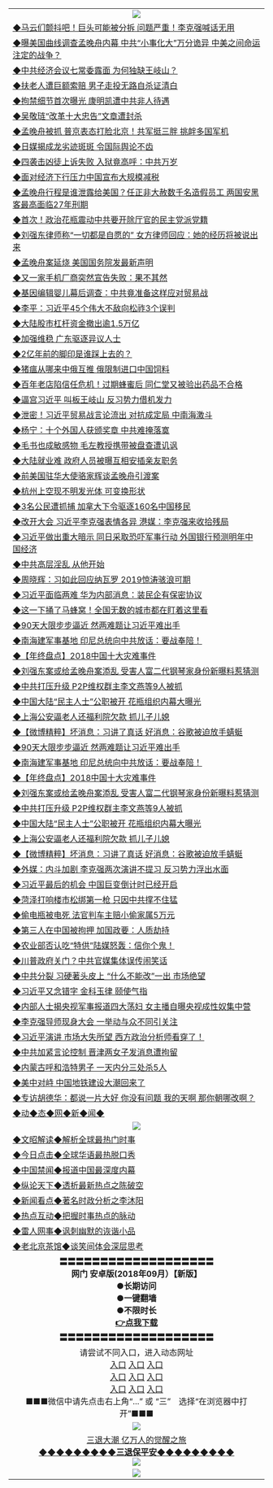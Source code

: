 <table>
  <tr>
    <td align=center><img src="https://github.com/gyhhx/image-upload/blob/master/yaowen.jpg" /></td>
  </tr>
    <tr>
<td align=left>
<a href="https://ctbtfdoocixoa.global.ssl.fastly.net/oo.aspx?name=c999210&key=ofejcfaxcltk&from=gy">◆马云们颤抖吧！巨头可能被分拆 问题严重！李克强喊话无用</a><br/>
</td>
   </tr>
 <tr>
<td align=left>
<a href="https://ctbtfdoocixoa.global.ssl.fastly.net/oo.aspx?name=c999208&key=ofejcfaxcltk&from=gy">◆曝美国曲线调查孟晚舟内幕 中共“小事化大”万分诡异 中美之间命运注定的战争？</a><br/></td>
  </tr>
  <tr>
<td align=left>
<a href="https://ctbtfdoocixoa.global.ssl.fastly.net/oo.aspx?name=c999270&key=ofejcfaxcltk&from=gy">◆中共经济会议七常委露面 为何独缺王岐山？</a><br/></td>
 </tr>
  <tr>
<td align=left>
<a href="http://ctbtfdoocixoa.global.ssl.fastly.net/oo.aspx?name=c999213&key=ofejcfaxcltk&from=gy">◆扶老人遭巨额索赔 男子走投无路自杀证清白</a><br/></td>
 </tr>
   <tr>
<td align=left>
<a href="http://ctbtfdoocixoa.global.ssl.fastly.net/oo.aspx?name=c999149&key=ofejcfaxcltk&from=gy">◆拘禁细节首次曝光 康明凯遭中共非人待遇</a><br/></td>
   </tr> 
  <tr>
<td align=left>
<a href="http://ctbtfdoocixoa.global.ssl.fastly.net/oo.aspx?name=c999273&key=ofejcfaxcltk&from=gy">◆吴敬琏“改革十大忠告”文章遭封杀</a><br/></td>
  </tr> 
 <tr>
<td align=left>
<a href="http://ctbtfdoocixoa.global.ssl.fastly.net/oo.aspx?name=c999200&key=ofejcfaxcltk&from=gy">◆孟晚舟被抓 普京表态打脸北京！共军挺三胖 挑衅多国军机</a><br/>
</td>
   </tr>
 <tr>
<td align=left>
<a href="http://ctbtfdoocixoa.global.ssl.fastly.net/oo.aspx?name=c999183&key=ofejcfaxcltk&from=gy">◆日媒揭成龙劣迹斑斑 令国际舆论不齿</a><br/>
</td>
   </tr>
 <tr>
<td align=left>
<a href="http://ctbtfdoocixoa.global.ssl.fastly.net/oo.aspx?name=c999198&key=ofejcfaxcltk&from=gy">◆四袭击凶徒上诉失败 入狱竟高呼：中共万岁</a><br/></td>
  </tr>
  <tr>
<td align=left>
<a href="http://ctbtfdoocixoa.global.ssl.fastly.net/oo.aspx?name=c999216&key=ofejcfaxcltk&from=gy">◆面对经济下行压力中国宣布大规模减税</a><br/></td>
 </tr>
   <tr>
<td align=left>
<a href="http://ctbtfdoocixoa.global.ssl.fastly.net/oo.aspx?name=c999203&key=ofejcfaxcltk&from=gy">◆孟晚舟行程是谁泄露给美国？任正非大赦数千名造假员工 两国安黑客最高面临27年刑期</a><br/>
</td>
   </tr>
 <tr>
<td align=left>
<a href="http://ctbtfdoocixoa.global.ssl.fastly.net/oo.aspx?name=c999177&key=ofejcfaxcltk&from=gy">◆首次！政治花瓶震动中共要开除厅官的民主党派党籍</a><br/></td>
  </tr>
  <tr>
<td align=left>
<a href="http://ctbtfdoocixoa.global.ssl.fastly.net/oo.aspx?name=c999310&key=ofejcfaxcltk&from=gy">◆刘强东律师称“一切都是自愿的” 女方律师回应：她的经历将被说出来</a><br/></td>
 </tr>
  <tr>
<td align=left>
<a href="http://ctbtfdoocixoa.global.ssl.fastly.net/oo.aspx?name=c999277&key=ofejcfaxcltk&from=gy">◆孟晚舟案延烧 美国国务院发最新声明</a><br/></td>
 </tr>
   <tr>
<td align=left>
<a href="http://ctbtfdoocixoa.global.ssl.fastly.net/oo.aspx?name=c999241&key=ofejcfaxcltk&from=gy">◆又一家手机厂商突然宣告失败：果不其然</a><br/></td>
   </tr> 
  <tr>
<td align=left>
<a href="http://ctbtfdoocixoa.global.ssl.fastly.net/oo.aspx?name=c999236&key=ofejcfaxcltk&from=gy">◆基因编辑婴儿幕后调查：中共竟准备这样应对贸易战</a><br/></td>
  </tr> 
 <tr>
<td align=left>
<a href="http://ctbtfdoocixoa.global.ssl.fastly.net/oo.aspx?name=c999084&key=ofejcfaxcltk&from=gy">◆李平：习近平45个伟大不敌向松祚3个误判</a><br/>
</td>
   </tr>
 <tr>
<td align=left>
<a href="http://ctbtfdoocixoa.global.ssl.fastly.net/oo.aspx?name=c999204&key=ofejcfaxcltk&from=gy">◆大陆股市杠杆资金撤出逾1.5万亿</a><br/>
</td>
   </tr>
 <tr>
<td align=left>
<a href="http://ctbtfdoocixoa.global.ssl.fastly.net/oo.aspx?name=c999253&key=ofejcfaxcltk&from=gy">◆加强维稳 广东驱逐异议人士</a><br/></td>
  </tr>
  <tr>
<td align=left>
<a href="http://ctbtfdoocixoa.global.ssl.fastly.net/oo.aspx?name=c999257&key=ofejcfaxcltk&from=gy">◆2亿年前的脚印是谁踩上去的？</a><br/></td>
 </tr>
   <tr>
<td align=left>
<a href="http://ctbtfdoocixoa.global.ssl.fastly.net/oo.aspx?name=c999215&key=ofejcfaxcltk&from=gy">◆猪瘟从哪来中俄互推 俄限制进口中国饲料</a><br/>
</td>
   </tr>
 <tr>
<td align=left>
<a href="http://ctbtfdoocixoa.global.ssl.fastly.net/oo.aspx?name=c999286&key=ofejcfaxcltk&from=gy">◆百年老店陷信任危机！过期蜂蜜后 同仁堂又被验出药品不合格</a><br/></td>
  </tr>
    <tr>
<td align=left>
<a href="https://ctbtfdoocixoa.global.ssl.fastly.net/oo.aspx?name=c998993&key=ofejcfaxcltk&from=gy">◆逼宫习近平 叫板王岐山 反习势力借机发力</a><br/>
</td>
   </tr>
 <tr>
<td align=left>
<a href="https://ctbtfdoocixoa.global.ssl.fastly.net/oo.aspx?name=c998974&key=ofejcfaxcltk&from=gy">◆泄密！习近平贸易战言论流出 对抗成定局 中南海激斗</a><br/></td>
  </tr>
  <tr>
<td align=left>
<a href="https://ctbtfdoocixoa.global.ssl.fastly.net/oo.aspx?name=c999059&key=ofejcfaxcltk&from=gy">◆杨宁：十个外国人获颁奖章 中共难掩落寞</a><br/></td>
 </tr>
  <tr>
<td align=left>
<a href="http://ctbtfdoocixoa.global.ssl.fastly.net/oo.aspx?name=c999056&key=ofejcfaxcltk&from=gy">◆毛书也成敏感物 毛左教授携带被盘查遭讥讽</a><br/></td>
 </tr>
   <tr>
<td align=left>
<a href="http://ctbtfdoocixoa.global.ssl.fastly.net/oo.aspx?name=c999052&key=ofejcfaxcltk&from=gy">◆大陆就业难 政府人员被曝互相安插亲友职务</a><br/></td>
   </tr> 
  <tr>
<td align=left>
<a href="http://ctbtfdoocixoa.global.ssl.fastly.net/oo.aspx?name=c999025&key=ofejcfaxcltk&from=gy">◆前美国驻华大使骆家辉谈孟晚舟引渡案</a><br/></td>
  </tr> 
 <tr>
<td align=left>
<a href="http://ctbtfdoocixoa.global.ssl.fastly.net/oo.aspx?name=c999027&key=ofejcfaxcltk&from=gy">◆杭州上空现不明发光体 可变换形状</a><br/>
</td>
   </tr>
 <tr>
<td align=left>
<a href="http://ctbtfdoocixoa.global.ssl.fastly.net/oo.aspx?name=c999012&key=ofejcfaxcltk&from=gy">◆3名公民遭抓捕 加拿大下令驱逐160名中国移民</a><br/>
</td>
   </tr>
 <tr>
<td align=left>
<a href="http://ctbtfdoocixoa.global.ssl.fastly.net/oo.aspx?name=c998849&key=ofejcfaxcltk&from=gy">◆改开大会 习近平李克强表情各异 港媒：李克强来收拾残局</a><br/></td>
  </tr>
  <tr>
<td align=left>
<a href="http://ctbtfdoocixoa.global.ssl.fastly.net/oo.aspx?name=c998976&key=ofejcfaxcltk&from=gy">◆习近平做出重大暗示 同日采取恐吓军事行动 外国银行预测明年中国经济</a><br/></td>
 </tr>
   <tr>
<td align=left>
<a href="http://ctbtfdoocixoa.global.ssl.fastly.net/oo.aspx?name=c998914&key=ofejcfaxcltk&from=gy">◆中共高层淫乱 从他开始</a><br/>
</td>
   </tr>
 <tr>
<td align=left>
<a href="http://ctbtfdoocixoa.global.ssl.fastly.net/oo.aspx?name=c998820&key=ofejcfaxcltk&from=gy">◆周晓辉：习如此回应纳瓦罗 2019惊涛骇浪可期</a><br/></td>
  </tr>
  <tr>
<td align=left>
<a href="http://ctbtfdoocixoa.global.ssl.fastly.net/oo.aspx?name=c998991&key=ofejcfaxcltk&from=gy">◆习近平面临两难 华为内部消息：装民企有保密协议</a><br/></td>
 </tr>
  <tr>
<td align=left>
<a href="http://ctbtfdoocixoa.global.ssl.fastly.net/oo.aspx?name=c998920&key=ofejcfaxcltk&from=gy">◆这一下捅了马蜂窝！全国无数的城市都在盯着这里看</a><br/></td>
 </tr>
   <tr>
<td align=left>
<a href="http://ctbtfdoocixoa.global.ssl.fastly.net/oo.aspx?name=c999023&key=ofejcfaxcltk&from=gy">◆90天大限步步逼近 然两难题让习近平难出手</a><br/></td>
   </tr> 
  <tr>
<td align=left>
<a href="http://ctbtfdoocixoa.global.ssl.fastly.net/oo.aspx?name=c999019&key=ofejcfaxcltk&from=gy">◆南海建军事基地 印尼总统向中共放话：要战奉陪！</a><br/></td>
  </tr> 
 <tr>
<td align=left>
<a href="http://ctbtfdoocixoa.global.ssl.fastly.net/oo.aspx?name=c998987&key=ofejcfaxcltk&from=gy">◆【年终盘点】2018中国十大灾难事件</a><br/>
</td>
   </tr>
 <tr>
<td align=left>
<a href="http://ctbtfdoocixoa.global.ssl.fastly.net/oo.aspx?name=c999058&key=ofejcfaxcltk&from=gy">◆刘强东案或给孟晚舟案添乱 受害人富二代钢琴家身份新曝料惹猜测</a><br/>
</td>
   </tr>
 <tr>
<td align=left>
<a href="http://ctbtfdoocixoa.global.ssl.fastly.net/oo.aspx?name=c998994&key=ofejcfaxcltk&from=gy">◆中共打压升级 P2P维权群主李文燕等9人被抓</a><br/></td>
  </tr>
  <tr>
<td align=left>
<a href="http://ctbtfdoocixoa.global.ssl.fastly.net/oo.aspx?name=c998918&key=ofejcfaxcltk&from=gy">◆中国大陆“民主人士”公职被开 花瓶组织内幕大曝光</a><br/></td>
 </tr>
   <tr>
<td align=left>
<a href="http://ctbtfdoocixoa.global.ssl.fastly.net/oo.aspx?name=c998995&key=ofejcfaxcltk&from=gy">◆上海公安逼老人还福利院欠款 抓儿子儿媳</a><br/>
</td>
   </tr>
 <tr>
<td align=left>
<a href="http://ctbtfdoocixoa.global.ssl.fastly.net/oo.aspx?name=c999128&key=ofejcfaxcltk&from=gy">◆【微博精粹】坏消息：习讲了真话 好消息：谷歌被迫放手蜻蜓</a><br/></td>
  </tr>
   <tr>
<td align=left>
<a href="http://ctbtfdoocixoa.global.ssl.fastly.net/oo.aspx?name=c999023&key=ofejcfaxcltk&from=gy">◆90天大限步步逼近 然两难题让习近平难出手</a><br/></td>
   </tr> 
  <tr>
<td align=left>
<a href="http://ctbtfdoocixoa.global.ssl.fastly.net/oo.aspx?name=c999019&key=ofejcfaxcltk&from=gy">◆南海建军事基地 印尼总统向中共放话：要战奉陪！</a><br/></td>
  </tr> 
 <tr>
<td align=left>
<a href="http://ctbtfdoocixoa.global.ssl.fastly.net/oo.aspx?name=c998987&key=ofejcfaxcltk&from=gy">◆【年终盘点】2018中国十大灾难事件</a><br/>
</td>
   </tr>
 <tr>
<td align=left>
<a href="http://ctbtfdoocixoa.global.ssl.fastly.net/oo.aspx?name=c999058&key=ofejcfaxcltk&from=gy">◆刘强东案或给孟晚舟案添乱 受害人富二代钢琴家身份新曝料惹猜测</a><br/>
</td>
   </tr>
 <tr>
<td align=left>
<a href="http://ctbtfdoocixoa.global.ssl.fastly.net/oo.aspx?name=c998994&key=ofejcfaxcltk&from=gy">◆中共打压升级 P2P维权群主李文燕等9人被抓</a><br/></td>
  </tr>
  <tr>
<td align=left>
<a href="http://ctbtfdoocixoa.global.ssl.fastly.net/oo.aspx?name=c998918&key=ofejcfaxcltk&from=gy">◆中国大陆“民主人士”公职被开 花瓶组织内幕大曝光</a><br/></td>
 </tr>
   <tr>
<td align=left>
<a href="http://ctbtfdoocixoa.global.ssl.fastly.net/oo.aspx?name=c998995&key=ofejcfaxcltk&from=gy">◆上海公安逼老人还福利院欠款 抓儿子儿媳</a><br/>
</td>
   </tr>
 <tr>
<td align=left>
<a href="http://ctbtfdoocixoa.global.ssl.fastly.net/oo.aspx?name=c999128&key=ofejcfaxcltk&from=gy">◆【微博精粹】坏消息：习讲了真话 好消息：谷歌被迫放手蜻蜓</a><br/></td>
  </tr>
    <tr>
<td align=left>
<a href="https://ctbtfdoocixoa.global.ssl.fastly.net/oo.aspx?name=c998745&key=ofejcfaxcltk&from=gy">◆外媒：内斗加剧 李克强两次演讲不提习 反习势力浮出水面</a><br/>
</td>
   </tr>
 <tr>
<td align=left>
<a href="https://ctbtfdoocixoa.global.ssl.fastly.net/oo.aspx?name=c998747&key=ofejcfaxcltk&from=gy">◆习近平最后的机会 中国巨变倒计时已经开启</a><br/></td>
  </tr>
  <tr>
<td align=left>
<a href="https://ctbtfdoocixoa.global.ssl.fastly.net/oo.aspx?name=c998832&key=ofejcfaxcltk&from=gy">◆菏泽打响楼市松绑第一枪 只因中共撑不住猛</a><br/></td>
 </tr>
  <tr>
<td align=left>
<a href="http://ctbtfdoocixoa.global.ssl.fastly.net/oo.aspx?name=c998806&key=ofejcfaxcltk&from=gy">◆偷电瓶被电死 法官判车主赔小偷家属5万元</a><br/></td>
 </tr>
   <tr>
<td align=left>
<a href="http://ctbtfdoocixoa.global.ssl.fastly.net/oo.aspx?name=c998837&key=ofejcfaxcltk&from=gy">◆第三人在中国被拘押 加国政要：人质劫持</a><br/></td>
   </tr> 
  <tr>
<td align=left>
<a href="http://ctbtfdoocixoa.global.ssl.fastly.net/oo.aspx?name=c998796&key=ofejcfaxcltk&from=gy">◆农业部否认吃“特供”陆媒怒轰：信你个鬼！</a><br/></td>
  </tr> 
 <tr>
<td align=left>
<a href="http://ctbtfdoocixoa.global.ssl.fastly.net/oo.aspx?name=c998789&key=ofejcfaxcltk&from=gy">◆川普政府关门？中共官媒集体误传闹笑话</a><br/>
</td>
   </tr>
 <tr>
<td align=left>
<a href="http://ctbtfdoocixoa.global.ssl.fastly.net/oo.aspx?name=c998734&key=ofejcfaxcltk&from=gy">◆中共分裂 习硬著头皮上 “什么不能改”一出 市场绝望</a><br/>
</td>
   </tr>
 <tr>
<td align=left>
<a href="http://ctbtfdoocixoa.global.ssl.fastly.net/oo.aspx?name=c998731&key=ofejcfaxcltk&from=gy">◆习近平又念错字 金科玉律 颐使气指</a><br/></td>
  </tr>
  <tr>
<td align=left>
<a href="http://ctbtfdoocixoa.global.ssl.fastly.net/oo.aspx?name=c998686&key=ofejcfaxcltk&from=gy">◆内部人士揭央视军事报道四大荡妇 女主播自曝央视成性奴集中营</a><br/></td>
 </tr>
   <tr>
<td align=left>
<a href="http://ctbtfdoocixoa.global.ssl.fastly.net/oo.aspx?name=c998824&key=ofejcfaxcltk&from=gy">◆李克强导师现身大会 一举动与众不同引关注</a><br/>
</td>
   </tr>
 <tr>
<td align=left>
<a href="http://ctbtfdoocixoa.global.ssl.fastly.net/oo.aspx?name=c998744&key=ofejcfaxcltk&from=gy">◆习近平演讲 市场大失所望 西方政治分析师看穿了！</a><br/></td>
  </tr>
  <tr>
<td align=left>
<a href="http://ctbtfdoocixoa.global.ssl.fastly.net/oo.aspx?name=c998733&key=ofejcfaxcltk&from=gy">◆中共加紧言论控制 晋津两女子发消息遭拘留</a><br/></td>
 </tr>
  <tr>
<td align=left>
<a href="http://ctbtfdoocixoa.global.ssl.fastly.net/oo.aspx?name=c998748&key=ofejcfaxcltk&from=gy">◆内蒙古呼和浩特男子 一天内分三处杀5人</a><br/></td>
 </tr>
   <tr>
<td align=left>
<a href="http://ctbtfdoocixoa.global.ssl.fastly.net/oo.aspx?name=c998813&key=ofejcfaxcltk&from=gy">◆美中对峙 中国地铁建设大潮回来了</a><br/></td>
   </tr> 
  <tr>
<td align=left>
<a href="http://ctbtfdoocixoa.global.ssl.fastly.net/oo.aspx?name=c998848&key=ofejcfaxcltk&from=gy">◆专访胡德华：都说一片大好 你没有问题 我的天啊 那你朝哪改啊？</a><br/></td>
  </tr> 
   <tr>
<td align=left>
<a href="http://ctbtfdoocixoa.global.ssl.fastly.net/oo.aspx?name=c841287&key=ofejcfaxcltk&from=gy">◆动◆态◆网◆新◆闻◆</a><br/></td>
  </tr>
    <tr>
    <td align=center><img src="https://github.com/gyhhx/image-upload/blob/master/shipin.jpg" /></td>
  </tr>
  <tr>
   <td align=left>
<a href="http://ctbtfdoocixoa.global.ssl.fastly.net/oo.aspx?name=c816857&key=ofejcfaxcltk&from=gy&tag=9973110">◆文昭解读◆解析全球最热门时事</a><br/>
    </td>
  </tr>
   <tr>
   <td align=left> 
<a href="http://ctbtfdoocixoa.global.ssl.fastly.net/oo.aspx?name=c816850&key=ofejcfaxcltk&from=gy&tag=9877">◆今日点击◆全球华语最热脱口秀</a><br/>
    </td>
  </tr>
  <tr>
  <td align=left>
<a href="http://ctbtfdoocixoa.global.ssl.fastly.net/oo.aspx?name=c816860&key=ofejcfaxcltk&from=gy&tag=99733110">◆中国禁闻◆报道中国最深度内幕</a><br/>
   </tr>
  <tr>
     <td align=left>
<a href="http://ctbtfdoocixoa.global.ssl.fastly.net/oo.aspx?name=c816855&key=ofejcfaxcltk&from=gy&tag=997110">◆纵论天下◆透析最新热点之陈破空</a><br/>
   </tr>
   <tr>
      <td align=left>
<a href="http://ctbtfdoocixoa.global.ssl.fastly.net/oo.aspx?name=c838308&key=ofejcfaxcltk&from=gy&tag=9973110">◆新闻看点◆著名时政分析之李沐阳</a><br/>
   </tr>
   <tr>
     <td align=left>
<a href="http://ctbtfdoocixoa.global.ssl.fastly.net/oo.aspx?name=c816852&key=ofejcfaxcltk&from=gy&tag=9733110">◆热点互动◆把握时事热点的脉动</a><br/>
   </tr>
   <tr>
      <td align=left>
<a href="http://ctbtfdoocixoa.global.ssl.fastly.net/oo.aspx?name=c816694&key=ofejcfaxcltk&from=gy&tag=93310">◆雷人网事◆讽刺幽默的诙谐小品</a><br/>
   </tr>
   <tr>
    <td align=left>
<a href="http://ctbtfdoocixoa.global.ssl.fastly.net/oo.aspx?name=c816650&key=ofejcfaxcltk&from=gy&tag=9973110">◆老北京茶馆◆谈笑间体会深层思考</a><br/>
   </tr>
   <tr>
    <td align=center>
 <b>〓〓〓〓〓〓〓〓〓〓〓〓〓〓〓〓〓〓〓<br/>网门 安卓版(2018年09月）【新版】<br/> ●长期访问<br/> ●一键翻墙<br/>  ●不限时长<br/> 
 <a href="https://share.weiyun.com/5y5lQcb">👉<b>点我下载</a><br/>〓〓〓〓〓〓〓〓〓〓〓〓〓〓〓〓〓〓〓<br/>
    </td>
    </tr>
   <tr>
    <td align=center>请尝试不同入口，进入动态网址<br/>
     <a href="https://s3.us-east-2.amazonaws.com/ogateh/show.htm?from=gy">入口</a>
      <a href="https://s3.eu-west-2.amazonaws.com/ogatel/show.htm?from=gy">入口</a>
      <a href="https://s3.amazonaws.com/ogate/show.htm?from=oGateg">入口</a><br/>
      <a href="https://s3.ap-northeast-2.amazonaws.com/ogates/show.htm?from=gy">入口</a>
      <a href="https://s3.eu-central-1.amazonaws.com/ogatef/show.htm?from=gy">入口</a>
      <a href="https://s3.ap-south-1.amazonaws.com/ogatem/show.htm?from=gy">入口</a><br/>
      <a href="https://s3-us-west-1.amazonaws.com/ogaten/show.htm?from=gy">入口</a>
      <a href="https://s3.ca-central-1.amazonaws.com/ogatec/show.htm?from=gy">入口</a>
      <a href="https://s3-ap-northeast-1.amazonaws.com/ogatet/show.htm?from=gy">入口</a><br/>
      ■■■微信中请先点击右上角“...” 或 “三”　选择“在浏览器中打开”■■■<b><br/>
    </td>
  </tr>
  <tr>
    <td align=center><img src="https://github.com/gyhhx/image-upload/blob/master/3.jpg" /> </td>
</tr>
  <tr>  
  <td align=center>
  <a href="http://ctbtfdoocixoa.global.ssl.fastly.net/oo.aspx?name=c894205&key=ofejcfaxcltk&from=gy&tag=9973110">三退大潮 亿万人的觉醒之旅</a><br/>
      <a href="http://ctbtfdoocixoa.global.ssl.fastly.net/oo.aspx?name=ogQuit.aspx&key=ofejcfaxcltk&from=gy"><b>◆◆◆◆◆◆◆◆◆三退保平安◆◆◆◆◆◆◆◆◆<br/></a>
      <img src="https://github.com/gyhhx/image-upload/blob/master/3t.jpg" /><br/>
      </td>
  </tr>
   <tr>
    <td align=center><img src="https://raw.githubusercontent.com/oGate2/Up/master/oGate_640.jpg"/></td>
  </tr>
</table>



